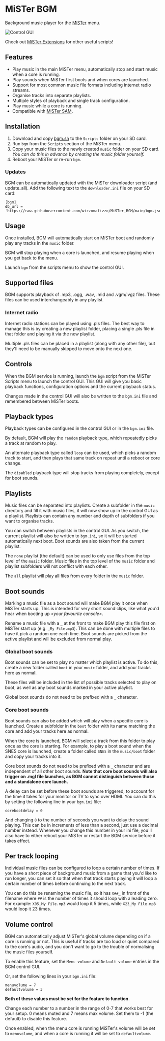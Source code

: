 # MiSTer BGM

Background music player for the [MiSTer](https://github.com/MiSTer-devel/Main_MiSTer/wiki) menu.

![Control GUI](https://github.com/wizzomafizzo/MiSTer_BGM/raw/main/images/gui.png)

Check out [MiSTer Extensions](https://github.com/wizzomafizzo/mrext) for other useful scripts!

## Features

* Play music in the main MiSTer menu, automatically stop and start music when a core is running.
* Play sounds when MiSTer first boots and when cores are launched.
* Support for most common music file formats including internet radio streams.
* Organise tracks into separate playlists.
* Multiple styles of playback and single track configuration.
* Play music while a core is running.
* Compatible with [MiSTer SAM](https://github.com/mrchrisster/MiSTer_SAM).

## Installation

1. Download and copy [bgm.sh](https://github.com/wizzomafizzo/MiSTer_BGM/raw/main/bgm.sh) to the `Scripts` folder on your SD card.
2. Run `bgm` from the `Scripts` section of the MiSTer menu.
3. Copy your music files to the newly created `music` folder on your SD card. *You can do this in advance by creating the music folder yourself.*
4. Reboot your MiSTer or re-run `bgm`.

### Updates

BGM can be automatically updated with the MiSTer downloader script (and update_all). Add the following text to the `downloader.ini` file on your SD card:

```
[bgm]
db_url = 'https://raw.githubusercontent.com/wizzomafizzo/MiSTer_BGM/main/bgm.json'
```

## Usage

Once installed, BGM will automatically start on MiSTer boot and randomly play any tracks in the `music` folder.

BGM will stop playing when a core is launched, and resume playing when you get back to the menu.

Launch `bgm` from the scripts menu to show the control GUI.

## Supported files

BGM supports playback of .mp3, .ogg, .wav, .mid and .vgm/.vgz files. These files can be used interchangeably in any playlist.

### Internet radio

Internet radio stations can be played using .pls files. The best way to manage this is by creating a new playlist folder, placing a single .pls file in that folder and playing it via the new playlist.

Multiple .pls files can be placed in a playlist (along with any other file), but they'll need to be manually skipped to move onto the next one.

## Controls

When the BGM service is running, launch the `bgm` script from the MiSTer Scripts menu to launch the control GUI. This GUI will give you basic playback functions, configuration options and the current playback status.

Changes made in the control GUI will also be written to the `bgm.ini` file and remembered between MiSTer boots.

## Playback types

Playback types can be configured in the control GUI or in the `bgm.ini` file.

By default, BGM will play the `random` playback type, which repeatedly picks a track at random to play.

An alternate playback type called `loop` can be used, which picks a random track to start, and then plays that same track on repeat until a reboot or core change.

The `disabled` playback type will stop tracks from playing completely, except for boot sounds.

## Playlists

Music files can be separated into playlists. Create a subfolder in the `music` directory and fill it with music files, it will now show up in the control GUI as a playlist. Playlists can contain any number and depth of subfolders if you want to organise tracks.

You can switch between playlists in the control GUI. As you switch, the current playlist will also be written to `bgm.ini`, so it will be started automatically next boot. Boot sounds are also taken from the current playlist.

The `none` playlist (the default) can be used to only use files from the top level of the `music` folder. Music files in the top level of the `music` folder and playlist subfolders will not conflict with each other.

The `all` playlist will play all files from every folder in the `music` folder.


## Boot sounds

Marking a music file as a boot sound will make BGM play it once when MiSTer starts up. This is intended for very short sound clips, like what you'd hear when booting up *\<your favourite console\>*.

Rename a music file with a `_` at the front to make BGM play this file first on MiSTer start up (e.g. `_My File.mp3`). This can be done with multiple files to have it pick a random one each time. Boot sounds are picked from the active playlist and will be excluded from normal play.

### Global boot sounds

Boot sounds can be set to play no matter which playlist is active. To do this, create a new folder called `boot` in your `music` folder, and add your tracks here as normal.

These files will be included in the list of possible tracks selected to play on boot, as well as any boot sounds marked in your active playlist.

Global boot sounds do not need to be prefixed with a `_` character.

### Core boot sounds

Boot sounds can also be added which will play when a specific core is launched. Create a subfolder in the `boot` folder with its name matching the core and add your tracks here as normal.

When the core is launched, BGM will select a track from this folder to play once as the core is starting. For example, to play a boot sound when the SNES core is launched, create a folder called `SNES` in the `music/boot` folder and copy your tracks into it.

Core boot sounds do not need to be prefixed with a `_` character and are independent of all other boot sounds. **Note that core boot sounds will also trigger on .mgl file launches, as BGM cannot distinguish between those and a standalone core launch.**

A delay can be set before these boot sounds are triggered, to account for the time it takes for your monitor or TV to sync over HDMI. You can do this by setting the following line in your `bgm.ini` file:
```
corebootdelay = 0
```
And changing `0` to the number of seconds you want to delay the sound playing. This can be in increments of less than a second, just use a decimal number instead. Whenever you change this number in your ini file, you'll also have to either reboot your MiSTer or restart the BGM service before it takes effect.

## Per track looping

Individual music files can be configured to loop a certain number of times. If you have a short piece of background music from a game that you'd like to run longer, you can set it so that when that track starts playing it will loop a certain number of times before continuing to the next track.

You can do this be renaming the music file, so it has `X##_` in front of the filename where `##` is the number of times it should loop with a leading zero. For example: `X05_My File.mp3` would loop it 5 times, while `X23_My File.mp3` would loop it 23 times.

## Volume control

BGM can automatically adjust MiSTer's global volume depending on if a core is running or not. This is useful if tracks are too loud or quiet compared to the core's audio, and you don't want to go to the trouble of normalising the music files yourself.

To enable this feature, set the `Menu volume` and `Default volume` entries in the BGM control GUI. 

Or, set the following lines in your `bgm.ini` file:
```
menuvolume = 7
defaultvolume = 3
```

**Both of these values must be set for the feature to function.**

Change each number to a number in the range of 0-7 that works best for your setup. 0 means muted and 7 means max volume. Set them to -1 (the default) to disable this feature.

Once enabled, when the menu core is running MiSTer's volume will be set to `menuvolume`, and when a core is running it will be set to `defaultvolume`.